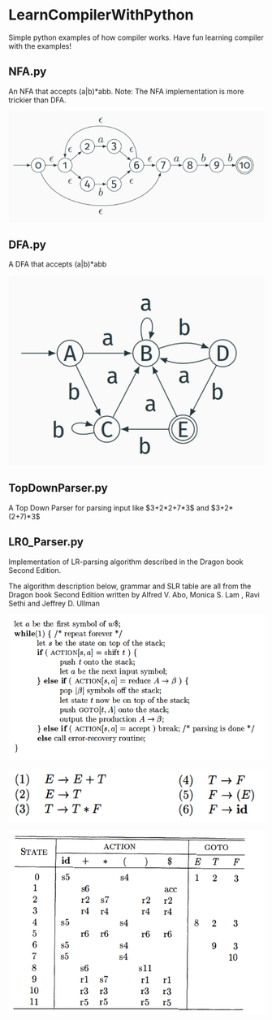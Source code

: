 # LearnCompilerWithPython

Simple python examples of how compiler works. Have fun learning compiler with the examples!

## NFA.py



An NFA that accepts (a|b)*abb. Note: The NFA implementation is more trickier than DFA.

![An NFA that accept (a|b)*abb](img/NFA.png)

## DFA.py

A DFA that accepts (a|b)*abb

![An DFA that accept (a|b)*abb](img/DFA.png)

## TopDownParser.py

A Top Down Parser for parsing input like \$3+2\*2+7\*3\$ and \$3+2\*(2+7)\*3\$

## LR0_Parser.py

Implementation of LR-parsing algorithm described in the Dragon book Second Edition.

The algorithm description below, grammar and SLR table are all from the Dragon book Second Edition written by Alfred V. Abo, Monica S. Lam , Ravi Sethi and Jeffrey D. Ullman 


![Alt text](img/LR0_algorithm.png)

![Alt text](img/grammar.png)

![Alt text](img/SLR.png)



